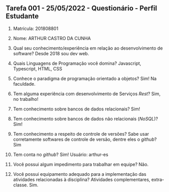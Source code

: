 ## Tarefa 001 - 25/05/2022 - Questionário - Perfil Estudante

1. Matrícula: 201808801
2. Nome: ARTHUR CASTRO DA CUNHA

3. Qual seu conhecimento/experiência em relação ao desenvolvimento de software?
Desde 2018 sou dev web.

4. Quais Linguagens de Programação você domina?
Javascript, Typescript, HTML, CSS

5. Conhece o paradigma de programação orientado a objetos?
Sim! Na faculdade.

6. Tem alguma experiência com desenvolvimento de Serviços _Rest_?
Sim, no trabalho!

7. Tem conhecimento sobre bancos de dados relacionais?
Sim! 

8. Tem conhecimento sobre bancos de dados não relacionais (_NoSQL_)?
Sim!

9. Tem conhecimento a respeito de controle de versões? Sabe usar corretamente softwares de controle de versão, dentre eles o _github_?
Sim

10. Tem conta no _github_?
Sim! Usuário: arthur-es

10. Você possui algum impedimento para trabalhar em equipe?
Não.

11. Você possui equipamento adequado para a implementação das atividades relacionadas à disciplina? Atividades complementares, extra-classe.
Sim.
